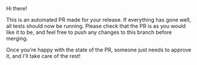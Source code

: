 Hi there! 

This is an automated PR made for your release. If everything has gone well, all tests should now be running.
Please check that the PR is as you would like it to be, and feel free to push any changes to this branch before merging.

Once you're happy with the state of the PR, someone just needs to approve it, and I'll take care of the rest!
